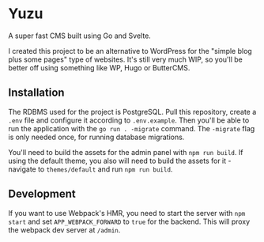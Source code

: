 # Yuzu

A super fast CMS built using Go and Svelte.

I created this project to be an alternative to WordPress for the "simple blog plus some pages" type of websites. It's still very much WIP, so you'll be better off using something like WP, Hugo or ButterCMS.

## Installation

The RDBMS used for the project is PostgreSQL. Pull this repository, create a `.env` file and configure it according to `.env.example`. Then you'll be able to run the application with the `go run . -migrate` command. The `-migrate` flag is only needed once, for running database migrations.

You'll need to build the assets for the admin panel with `npm run build`. If using the default theme, you also will need to build the assets for it - navigate to `themes/default` and run `npm run build`.

## Development

If you want to use Webpack's HMR, you need to start the server with `npm start` and set `APP_WEBPACK_FORWARD` to `true` for the backend. This will proxy the webpack dev server at `/admin`.

